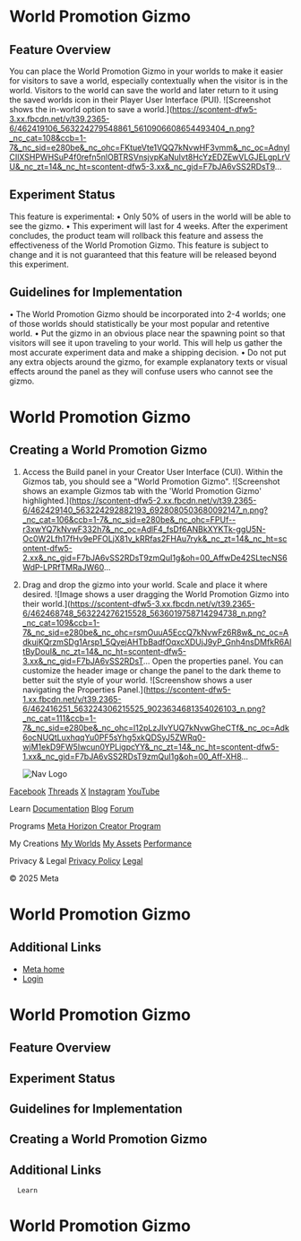 # World Promotion Gizmo

  
## Feature Overview

 You can place the World Promotion Gizmo in your worlds to make it easier for
visitors to save a world, especially contextually when the visitor is in the world.
Visitors to the world can save the world and later return to it using the saved worlds icon in their Player User Interface (PUI). ![Screenshot shows the in-world option to save a world.](https://scontent-dfw5-3.xx.fbcdn.net/v/t39.2365-6/462419106_563224279548861_5610906608654493404_n.png?_nc_cat=108&ccb=1-7&_nc_sid=e280be&_nc_ohc=FKtueVte1VQQ7kNvwHF3vmm&_nc_oc=AdnyICIlXSHPWHSuP4f0refn5nlOBTRSVnsjvpKaNuIvt8HcYzEDZEwVLGJELgpLrVU&_nc_zt=14&_nc_ht=scontent-dfw5-3.xx&_nc_gid=F7bJA6vSS2RDsT9...

  
## Experiment Status

 This feature is experimental:
• Only 50% of users in the world will be able to see the gizmo.
• This experiment will last for 4 weeks. After the experiment concludes, the
product team will rollback this feature and assess the effectiveness of the World
Promotion Gizmo. This feature is subject to change and it is not guaranteed that
this feature will be released beyond this experiment.

  
## Guidelines for Implementation


• The World Promotion Gizmo should be incorporated into 2-4 worlds; one of those
worlds should statistically be your most popular and retentive world.
• Put the gizmo in an obvious place near the spawning point so that visitors will
see it upon traveling to your world. This will help us gather the most accurate
experiment data and make a shipping decision.
• Do not put any extra objects around the gizmo, for example explanatory texts or
visual effects around the panel as they will confuse users who cannot see the
gizmo.

  

# World Promotion Gizmo

## Creating a World Promotion Gizmo


1. Access the Build panel in your Creator User Interface (CUI). Within the Gizmos
tab, you should see a "World Promotion Gizmo". ![Screenshot shows an example Gizmos tab with the 'World Promotion Gizmo'
highlighted.](https://scontent-dfw5-2.xx.fbcdn.net/v/t39.2365-6/462429140_563224292882193_6928080503680092147_n.png?_nc_cat=106&ccb=1-7&_nc_sid=e280be&_nc_ohc=FPUf--r3xwYQ7kNvwF332h7&_nc_oc=AdlF4_fsDf6ANBkXYKTk-ggU5N-Oc0W2Lfh17fHv9ePFOLjX81v_kRRfas2FHAu7ryk&_nc_zt=14&_nc_ht=scontent-dfw5-2.xx&_nc_gid=F7bJA6vSS2RDsT9zmQuI1g&oh=00_AffwDe42SLtecNS6WdP-LPRfTMRaJW60...
2. Drag and drop the gizmo into your world. Scale and place it where desired. ![Image shows a user dragging the World Promotion Gizmo into their world.](https://scontent-dfw5-3.xx.fbcdn.net/v/t39.2365-6/462468748_563224276215528_5636019758714294738_n.png?_nc_cat=109&ccb=1-7&_nc_sid=e280be&_nc_ohc=rsmOuuA5EccQ7kNvwFz6R8w&_nc_oc=AdkujKQrzmSDg1Arsp1_5QyejAHTbBadfOqxcXDUjJ9yP_Gnh4nsDMfkR6AltByDouI&_nc_zt=14&_nc_ht=scontent-dfw5-3.xx&_nc_gid=F7bJA6vSS2RDsT...
 Open the properties panel. You can customize the header image or change the panel to the dark theme
to better suit the style of your world. ![Screenshow shows a user navigating the Properties Panel.](https://scontent-dfw5-1.xx.fbcdn.net/v/t39.2365-6/462416251_563224306215525_9023634681354026103_n.png?_nc_cat=111&ccb=1-7&_nc_sid=e280be&_nc_ohc=l12pLzJIvYUQ7kNvwGheCTf&_nc_oc=Adk6ocNUQtLuxhqqYu0PF5sYhg5xkQDSyJ5ZWRq0-wjM1ekD9FW5Iwcun0YPLigpcYY&_nc_zt=14&_nc_ht=scontent-dfw5-1.xx&_nc_gid=F7bJA6vSS2RDsT9zmQuI1g&oh=00_Aff-XH8...

    ![Nav Logo](https://static.xx.fbcdn.net/rsrc.php/yE/r/3SoBlk8EqOQ.svg)


[Facebook](https://www.facebook.com/MetaHorizon/)
[Threads](https://www.threads.com/@metahorizon)
[X](https://x.com/MetaHorizon/)
[Instagram](https://www.instagram.com/metahorizon/)
[YouTube](https://www.youtube.com/@MetaQuestVR)

 Learn
[Documentation](https://developers.meta.com/horizon-worlds/learn/documentation/)
[Blog](https://developers.meta.com/horizon/blog/)
[Forum](https://communityforums.atmeta.com/t5/Creator-Forum/ct-p/Meta_Horizon_Creator_Forums)

 Programs
[Meta Horizon Creator Program](https://developers.meta.com/horizon-worlds/programs/)

 My Creations
[My Worlds](https://horizon.meta.com/creator/worlds_all/?utm_source=horizon_worlds_creator)
[My Assets](https://horizon.meta.com/creator/assets/?utm_source=horizon_worlds_creator)
[Performance](https://horizon.meta.com/creator/performance/traces/?utm_source=horizon_worlds_creator)

 Privacy & Legal
[Privacy Policy](https://www.meta.com/legal/privacy-policy/)
[Legal](https://www.meta.com/legal/supplemental-terms-of-service/)

 © 2025 Meta

# World Promotion Gizmo

## Additional Links
- [Meta home](https://developers.meta.com/horizon-worlds/)
- [Login](https://developers.meta.com/login/?redirect_uri=https%3A%2F%2Fdevelopers.meta.com%2Fhorizon-worlds%2Flearn%2Fdocumentation%2Fcode-blocks-and-gizmos%2Fworld-promotion-gizmo%2F)

# World Promotion Gizmo

  
## Feature Overview

## Experiment Status

## Guidelines for Implementation

## Creating a World Promotion Gizmo

## Additional Links

      Learn
# World Promotion Gizmo
